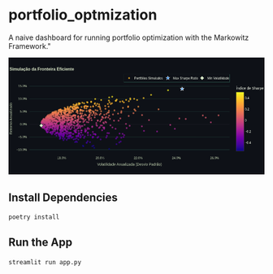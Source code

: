 # portfolio_optmization

A naive dashboard for running portfolio optimization with the Markowitz Framework."


![fronteira.png](figs/fronteira.png)


## Install Dependencies

```bash
poetry install
```

## Run the App

```bash
streamlit run app.py
```
